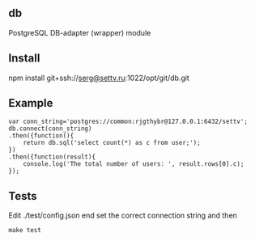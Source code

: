 db
-----

PostgreSQL DB-adapter (wrapper) module


Install
--------

npm install git+ssh://serg@settv.ru:1022/opt/git/db.git




Example
--------
```
var conn_string='postgres://common:rjgthybr@127.0.0.1:6432/settv';
db.connect(conn_string)
.then({function(){
	return db.sql('select count(*) as c from user;');
})
.then({function(result){
	console.log('The total number of users: ', result.rows[0].c);
});

```

Tests
------
Edit ./test/config.json end set the correct connection string and then

```
make test
```
